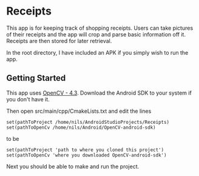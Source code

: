 # Receipts

This app is for keeping track of shopping receipts. Users can take pictures of their receipts and the app will crop and parse basic information off it. Receipts are then stored for later retrieval.

In the root directory, I have included an APK if you simply wish to run the app.

## Getting Started

This app uses [OpenCV - 4.3](https://opencv.org/releases/ "OpenCV Android"). Download the Android SDK to your system if you don't have it.

Then open src/main/cpp/CmakeLists.txt and edit the lines

```
set(pathToProject /home/nils/AndroidStudioProjects/Receipts)
set(pathToOpenCv /home/nils/Android/OpenCV-android-sdk)
```
to be

```
set(pathToProject 'path to where you cloned this project')
set(pathToOpenCv 'where you downloaded OpenCV-android-sdk')
```

Next you should be able to make and run the project.

